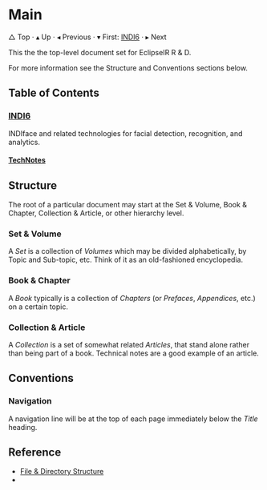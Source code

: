 # Main

&bigtriangleup; Top &CenterDot; &blacktriangle; Up &CenterDot; &blacktriangleleft; Previous &CenterDot; &blacktriangledown; First: [INDI6](./INDI6/INDI6.md) &CenterDot; &blacktriangleright; Next 





This the the top-level document set for EclipseIR R & D.

For more information see the Structure and Conventions sections below.

## Table of Contents

### [INDI6](./INDI6/INDI6.md)

INDIface and related technologies for facial detection, recognition, and analytics.

#### [TechNotes](./INDI6/TechNotes/TechNotes.md)



## Structure

The root of a particular document may start at the Set & Volume, Book & Chapter, Collection & Article, or other hierarchy level.

### Set & Volume

A *Set* is a collection of *Volumes* which may be divided alphabetically, by Topic and Sub-topic, etc. Think of it as an old-fashioned encyclopedia. 

### Book & Chapter

A *Book* typically is a collection of *Chapters* (or *Prefaces*, *Appendices*, etc.) on a certain topic.

### Collection & Article

A *Collection* is a set of somewhat related *Articles*, that stand alone rather than being part of a book. Technical notes are a good example of an article.

## Conventions

### Navigation

A navigation line will be at the top of each page immediately below the *Title* heading.

## Reference

* [File & Directory Structure](./FileStructure.md)
* 







